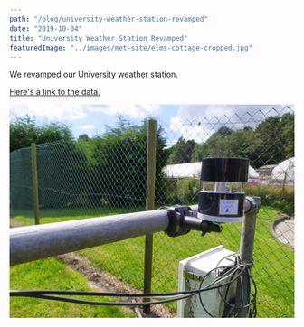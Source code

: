 ```yaml
---
path: "/blog/university-weather-station-revamped"
date: "2019-10-04"
title: "University Weather Station Revamped"
featuredImage: "../images/met-site/elms-cottage-cropped.jpg"
---
```



We revamped our University weather station.

[Here's a link to the data.](https://app.konectgds.com/kiosk/c8c55446-9283-4acc-94c1-4a2ff81b6186)


![Netatmo on Test](../images/met-site/testatmo.jpg)